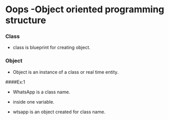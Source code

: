 # __Oops -Object oriented programming structure__
 
### __Class__
* class is blueprint for creating object.
### __Object__
* Object is an instance of a class or real time entity.

####Ex:1

* WhatsApp is a class name.

* inside one variable.

* wtsapp is an object created for class name.
    
